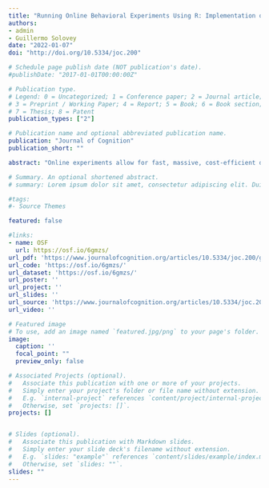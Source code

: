 ```yaml
---
title: "Running Online Behavioral Experiments Using R: Implementation of a Response-Time Decision Making Task as an R-Shiny App"
authors:
- admin
- Guillermo Solovey
date: "2022-01-07"
doi: "http://doi.org/10.5334/joc.200"

# Schedule page publish date (NOT publication's date).
#publishDate: "2017-01-01T00:00:00Z"

# Publication type.
# Legend: 0 = Uncategorized; 1 = Conference paper; 2 = Journal article;
# 3 = Preprint / Working Paper; 4 = Report; 5 = Book; 6 = Book section;
# 7 = Thesis; 8 = Patent
publication_types: ["2"]

# Publication name and optional abbreviated publication name.
publication: "Journal of Cognition"
publication_short: ""

abstract: "Online experiments allow for fast, massive, cost-efficient data collection. However, uncontrolled conditions in online experiments can be problematic, particularly when inferences hinge on response-times (RTs) in the millisecond range. To address this challenge, we developed a mobile-friendly open-source application using R-Shiny, a popular R package. In particular, we aimed to replicate the numerical distance effect, a well-established cognitive phenomenon. In the task, 169 participants (109 with a mobile device, 60 on a desktop computer) completed 116 trials displaying two-digit target numbers and decided whether they were larger or smaller than a fixed standard number. Sessions lasted ~7-minutes. Using generalized linear mixed models estimated with Bayesian inference methods, we observed a numerical distance effect: RTs decreased with the logarithm of the absolute difference between the target and the standard. Our results support the use of R-Shiny for RT-data collection. Furthermore, our method allowed us to measure systematic shifts in recorded RTs related to different OSs, web browsers, and devices, with mobile devices inducing longer shifts than desktop devices. Our work shows that precise RT measures can be reliably obtained online across mobile and desktop devices. It further paves the ground for the design of simple experimental tasks using R, a widely popular programming framework among cognitive scientists."

# Summary. An optional shortened abstract.
# summary: Lorem ipsum dolor sit amet, consectetur adipiscing elit. Duis posuere tellus ac convallis placerat. Proin tincidunt magna sed ex sollicitudin condimentum.

#tags:
#- Source Themes

featured: false

#links:
- name: OSF
  url: https://osf.io/6gmzs/
url_pdf: 'https://www.journalofcognition.org/articles/10.5334/joc.200/galley/581/download/'
url_code: 'https://osf.io/6gmzs/'
url_dataset: 'https://osf.io/6gmzs/'
url_poster: ''
url_project: ''
url_slides: ''
url_source: 'https://www.journalofcognition.org/articles/10.5334/joc.200/'
url_video: ''

# Featured image
# To use, add an image named `featured.jpg/png` to your page's folder. 
image:
  caption: ''
  focal_point: ""
  preview_only: false

# Associated Projects (optional).
#   Associate this publication with one or more of your projects.
#   Simply enter your project's folder or file name without extension.
#   E.g. `internal-project` references `content/project/internal-project/index.md`.
#   Otherwise, set `projects: []`.
projects: []


# Slides (optional).
#   Associate this publication with Markdown slides.
#   Simply enter your slide deck's filename without extension.
#   E.g. `slides: "example"` references `content/slides/example/index.md`.
#   Otherwise, set `slides: ""`.
slides: ""
---
```

